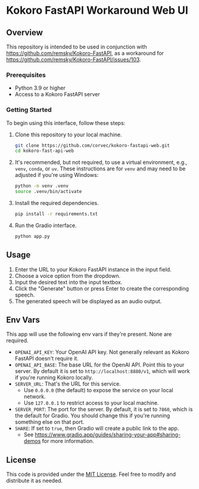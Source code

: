 # Kokoro FastAPI Workaround Web UI

## Overview

This repository is intended to be used in conjunction with https://github.com/remsky/Kokoro-FastAPI,
as a workaround for https://github.com/remsky/Kokoro-FastAPI/issues/103.

### Prerequisites

- Python 3.9 or higher
- Access to a Kokoro FastAPI server

### Getting Started

To begin using this interface, follow these steps:

1. Clone this repository to your local machine.
    ```bash
    git clone https://github.com/corvec/kokoro-fastapi-web.git
    cd kokoro-fast-api-web
    ```

2. It's recommended, but not required, to use a virtual environment, e.g., `venv`, `conda`, or `uv`.
   These instructions are for `venv` and may need to be adjusted if you're using Windows:
    ```bash
    python -m venv .venv
    source .venv/bin/activate
    ```

3. Install the required dependencies.
    ```bash
    pip install -r requirements.txt
    ```


4. Run the Gradio interface.
    ```bash
    python app.py
    ```

## Usage

1. Enter the URL to your Kokoro FastAPI instance in the input field.
2. Choose a voice option from the dropdown.
3. Input the desired text into the input textbox.
4. Click the "Generate" button or press Enter to create the corresponding speech.
5. The generated speech will be displayed as an audio output.

## Env Vars

This app will use the following env vars if they're present. None are required.

- `OPENAI_API_KEY`: Your OpenAI API key. Not generally relevant as Kokoro FastAPI doesn't require it.
- `OPENAI_API_BASE`: The base URL for the OpenAI API. Point this to your server. By default it is set to `http://localhost:8880/v1`, which will work if you're running Kokoro locally.
- `SERVER_URL`: That's the URL for this service. 
  - Use `0.0.0.0` (the default) to expose the service on your local network.
  - Use `127.0.0.1` to restrict access to your local machine.
- `SERVER_PORT`: The port for the server. By default, it is set to `7860`, which is the default for Gradio.
  You should change this if you're running something else on that port.
- `SHARE`: If set to `true`, then Gradio will create a public link to the app.
  - See https://www.gradio.app/guides/sharing-your-app#sharing-demos for more information.

## License

This code is provided under the [MIT License](https://opensource.org/licenses/MIT). Feel free to modify and distribute it as needed.
